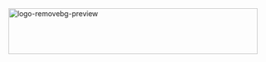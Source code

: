 <img width="496" height="91" alt="logo-removebg-preview" src="https://github.com/user-attachments/assets/94e680ae-aad3-4fd2-90c6-48a8b0d2a781" />

